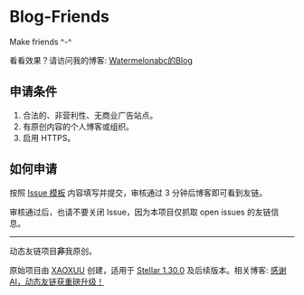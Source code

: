 # Blog-Friends

Make friends ^-^

看看效果？请访问我的博客: [Watermelonabc的Blog](https://watermelonabc.top/)

## 申请条件

1. 合法的、非营利性、无商业广告站点。
2. 有原创内容的个人博客或组织。
3. 启用 HTTPS。

## 如何申请

按照 [Issue 模板](https://github.com/rt265/Blog-Friends/issues/new?template=template_friend.yaml) 内容填写并提交，审核通过 3 分钟后博客即可看到友链。

审核通过后，也请不要关闭 Issue，因为本项目仅抓取 open issues 的友链信息。

---

动态友链项目**非**我原创。

原始项目由 [XAOXUU](https://github.com/xaoxuu) 创建，适用于 [Stellar 1.30.0](https://github.com/xaoxuu/hexo-theme-stellar/tree/1.30.0) 及后续版本。相关博客: [感谢 AI，动态友链获重磅升级！](https://xaoxuu.com/blog/20250602/)
